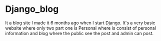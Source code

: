 # Django_blog
It a blog site I made it 6 months ago when I start Django.
It's a very basic website where only two part one is Personal where is consist of personal information and blog where the public see the post and admin can post.
